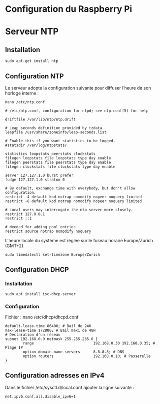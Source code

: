 Configuration du Raspberry Pi
=============================

# Serveur NTP
## Installation
```
sudo apt-get install ntp
```

## Configuration NTP

Le serveur adopte la configuration suivante pour diffuser l’heure de son horloge interne : 
```
nano /etc/ntp.conf
```
```
# /etc/ntp.conf, configuration for ntpd; see ntp.conf(5) for help

driftfile /var/lib/ntp/ntp.drift

# Leap seconds definition provided by tzdata
leapfile /usr/share/zoneinfo/leap-seconds.list

# Enable this if you want statistics to be logged.
#statsdir /var/log/ntpstats/

statistics loopstats peerstats clockstats
filegen loopstats file loopstats type day enable
filegen peerstats file peerstats type day enable
filegen clockstats file clockstats type day enable

server 127.127.1.0 burst prefer
fudge 127.127.1.0 stratum 0

# By default, exchange time with everybody, but don't allow configuration.
restrict -4 default kod notrap nomodify nopeer noquery limited
restrict -6 default kod notrap nomodify nopeer noquery limited

# Local users may interrogate the ntp server more closely.
restrict 127.0.0.1
restrict ::1

# Needed for adding pool entries
restrict source notrap nomodify noquery
```
L’heure locale du système est réglée sur le fuseau horaire Europe/Zurich (GMT+2).
```
sudo timedatectl set-timezone Europe/Zurich
```

## Configuration DHCP
### Installation
```
sudo apt install isc-dhcp-server
```
### Configuration
Fichier : nano /etc/dhcp/dhcpd.conf
```
default-lease-time 86400; # Bail de 24H
max-lease-time 172800; # Bail maxi de 48H
# Déclaration d'un réseau
subnet 192.168.0.0 netmask 255.255.255.0 {
        range                           192.168.0.30 192.168.0.35; # Plage IP
        option domain-name-servers      8.8.8.8; # DNS
        option routers                  192.168.0.10; # Passerelle
}
```

## Configuration adresses en IPv4
Dans le fichier /etc/sysctl.d/local.conf ajouter la ligne suivante :
```
net.ipv6.conf.all.disable_ipv6=1
```
